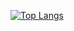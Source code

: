 [![Top Langs](https://github-readme-stats.vercel.app/api/top-langs/?username=fperellaholfeld&layout=compact&theme=radical&count_private=true&langs_count=8)](https://github.com/anuraghazra/github-readme-stats)

<!---
fperellaholfeld/fperellaholfeld is a ✨ special ✨ repository because its `README.md` (this file) appears on your GitHub profile.
You can click the Preview link to take a look at your changes. 
--->
